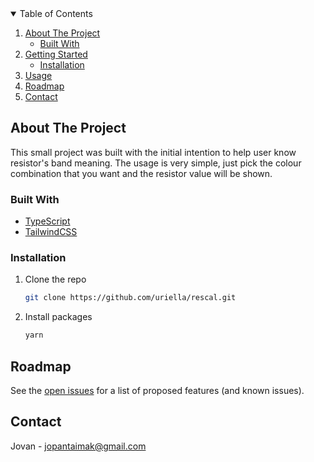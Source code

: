 <!-- TABLE OF CONTENTS -->
<details open="open">
  <summary>Table of Contents</summary>
  <ol>
    <li>
      <a href="#about-the-project">About The Project</a>
      <ul>
        <li><a href="#built-with">Built With</a></li>
      </ul>
    </li>
    <li>
      <a href="#getting-started">Getting Started</a>
      <ul>
        <li><a href="#installation">Installation</a></li>
      </ul>
    </li>
    <li><a href="#usage">Usage</a></li>
    <li><a href="#roadmap">Roadmap</a></li>
    <li><a href="#contact">Contact</a></li>
  </ol>
</details>



<!-- ABOUT THE PROJECT -->
## About The Project

This small project was built with the initial intention to help user know resistor's band meaning.
The usage is very simple, just pick the colour combination that you want and the resistor value will be shown.

### Built With

* [TypeScript](https://www.typescriptlang.org/)
* [TailwindCSS](https://jquery.com)

### Installation

1. Clone the repo
   ```sh
   git clone https://github.com/uriella/rescal.git
   ```
2. Install packages
   ```sh
   yarn
   ```

<!-- ROADMAP -->
## Roadmap

See the [open issues](https://github.com/uriella/rescal/issues) for a list of proposed features (and known issues).


<!-- CONTACT -->
## Contact

Jovan - jopantaimak@gmail.com
